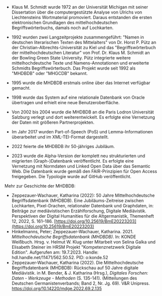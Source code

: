 
- Klaus M. Schmidt wurde 1972 an der Universität Michigan mit seiner Dissertation über die computergestützte Analyse von Ulrichs von Liechtensteins Wortmaterial promoviert. Daraus entstanden die ersten elektronischen Grundlagen des mittelhochdeutschen Begriffswörterbuchs, damals noch auf Lochkarten.

- 1992 wurden zwei Langzeitprojekte zusammengeführt: "Namen in deutschen literarischen Texten des Mittelalters" von Dr. Horst P. Pütz an der Christian-Albrechts-Universität zu Kiel und das "Begriffswörterbuch der mittelhochdeutschen Literatur" von Prof. Dr. Klaus M. Schmidt an der Bowling Green State University. Pütz integrierte weitere mittelhochdeutsche Texte und Namens-Annotationen und erweiterte Schmidts Begriffswörterbuch. Das Projekt wurde seit 1992 als "MHDBDB" oder "MHGCDB" bekannt.

- 1995 wurde die MHDBDB erstmals online über das Internet verfügbar gemacht.

- 1998 wurde das System auf eine relationale Datenbank von Oracle übertragen und erhielt eine neue Benutzeroberfläche.

- Von 2002 bis 2004 wurde die MHDBDB an die Paris Lodron Universität Salzburg verlegt und dort weiterentwickelt. Es erfolgte eine Vernetzung der Daten mit größeren Partnerprojekten.

- Im Jahr 2017 wurden Part-of-Speech (PoS) und Lemma-Informationen überarbeitet und im XML-TEI-Format dargestellt.

- 2022 feierte die MHDBDB ihr 50-jähriges Jubiläum.

- 2023 wurde die Alpha-Version der komplett neu strukturierten und migrierten (Graph-)Datenbank veröffentlicht. Es erfolgte eine Vernetzung mit Normdaten und Linked Open Data über das Semantic Web. Die Datenbank wurde gemäß den FAIR-Prinzipien für Open Access freigegeben. Die Typologie  wurde auf GitHub veröffentlicht.


Mehr zur Geschichte der MHDBDB: 

 - Zeppezauer-Wachauer, Katharina (2022): 50 Jahre Mittelhochdeutsche Begriffsdatenbank (MHDBDB). Eine Jubiläums-Zeitreise zwischen Lochkarten, Pixel-Drachen, relationaler Datenbank und Graphdaten, in: Beiträge zur mediävistischen Erzählforschung, Digitale Mediävistik. Perspektiven der Digital Humanities für die Altgermanistik, Themenheft 12, 2022, S. 161–186.  [https://doi.org/10.25619/BmE20223203](https://doi.org/10.25619/BmE20223203) 
- Hinkelmanns, Peter; Zeppezauer-Wachauer, Katharina. 2021. _Mittelhochdeutsche Begriffsdatenbank (MHDBDB)_. In: KONDE Weißbuch. Hrsg. v. Helmut W. Klug unter Mitarbeit von Selina Galka und Elisabeth Steiner im HRSM Projekt "Kompetenznetzwerk Digitale Edition". Aufgerufen am: 19.7.2023. Handle: hdl.handle.net/11471/562.50.52. PID: o:konde.52
- Zeppezauer-Wachauer, Katharina (2022). Die Mittelhochdeutsche Begriffsdatenbank (MHDBDB): Rückschau auf 50 Jahre digitale Mediävistik. in M. Bender, & J. Katharina (Hrsg.), _Digitales Forschen: Daten - Werkzeuge - Methoden_ (S. 135-141). (Mitteilungen des Deutschen Germanistenverbands; Band 2, Nr. Jg. 69). V&R Unipress. https://doi.org/10.14220/mdge.2022.69.2.135
